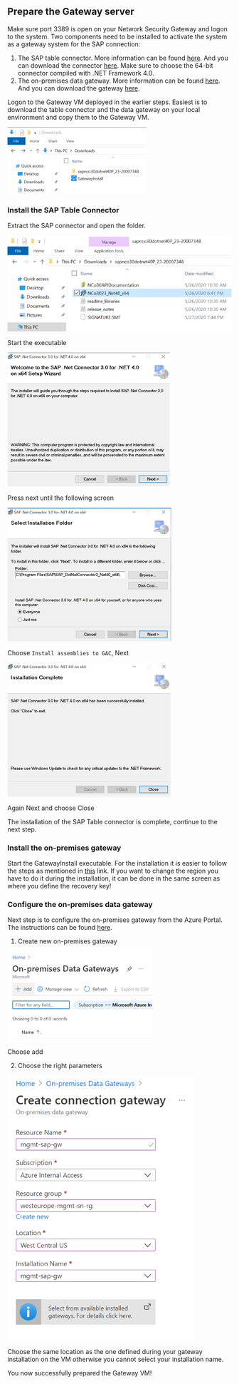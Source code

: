 ## Prepare the Gateway server
Make sure port 3389 is open on your Network Security Gateway and logon to the system. Two components need to be installed to activate the system as a gateway system for the SAP connection:

1. The SAP table connector. More information can be found [here](https://docs.microsoft.com/en-us/azure/data-factory/connector-sap-table). And you can download the connector [here](https://support.sap.com/en/product/connectors/msnet.html). Make sure to choose the 64-bit connector compiled with .NET Framework 4.0.
2. The on-premises data gateway. More information can be found [here](https://docs.microsoft.com/en-us/azure/logic-apps/logic-apps-gateway-install). And you can download the gateway [here](https://www.microsoft.com/en-us/download/details.aspx?id=53127).

Logon to the Gateway VM deployed in the earlier steps. Easiest is to download the table connector and the data gateway on your local environment and copy them to the Gateway VM.

![VM GW downloads](\images\gw\vm-gw-downloads.png)

### Install the SAP Table Connector
Extract the SAP connector and open the folder.

![VM GW connector](\images\gw\vm-gw-connector.png)

Start the executable

![VM GW connector setup 1](\images\gw\vm-gw-connsetup1.png)

Press next until the following screen 

![VM GW connector setup 2](\images\gw\vm-gw-connsetup2.png)

Choose `Install assemblies to GAC`, Next

![VM GW connector setup 3](\images\gw\vm-gw-connsetup3.png)

Again Next and choose Close

The installation of the SAP Table connector is complete, continue to the next step.

### Install the on-premises gateway
Start the GatewayInstall executable. For the installation it is easier to follow the steps as mentioned in [this](https://docs.microsoft.com/en-us/azure/logic-apps/logic-apps-gateway-install#install-data-gateway) link. If you want to change the region you have to do it during the installation, it can be done in the same screen as where you define the recovery key!

### Configure the on-premises data gateway
Next step is to configure the on-premises gateway from the Azure Portal. The instructions can be found [here](https://docs.microsoft.com/en-us/azure/logic-apps/logic-apps-gateway-connection).

1. Create new on-premises gateway

![Portal On-prem gateway 1](\images\gw\portal-on-prem-gw1.png)

Choose add

2. Choose the right parameters

![Portal On-prem gateway 2](\images\gw\portal-on-prem-gw2.png)

Choose the same location as the one defined during your gateway installation on the VM otherwise you cannot select your installation name.

You now successfully prepared the Gateway VM!